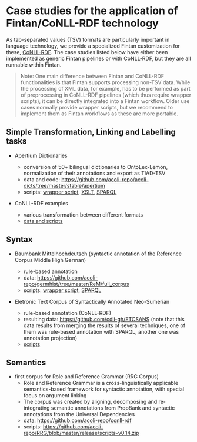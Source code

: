 # Case studies for the application of Fintan/CoNLL-RDF technology

As tab-separated values (TSV) formats are particularly important in language technology, we provide a specialized Fintan customization for these, [CoNLL-RDF](https://github.com/acoli-repo/conll-rdf).
The case studies listed below have either been implemented as generic Fintan pipelines or with CoNLL-RDF, but they are all runnable within Fintan.

> Note: One main difference between Fintan and CoNLL-RDF functionalities is that Fintan supports processing non-TSV data. 
> While the processing of XML data, for example, has to be performed as part of preprocessing in CoNLL-RDF pipelines (which thus require wrapper scripts), 
it can be directly integrated into a Fintan workflow. Older use cases normally provide wrapper scripts, but we recommend to implement 
them as Fintan workflows as these are more portable.

## Simple Transformation, Linking and Labelling tasks

- Apertium Dictionaries
  - conversion of 50+ bilingual dictionaries to OntoLex-Lemon, normalization of their annotations and export as TIAD-TSV
  - data and code: https://github.com/acoli-repo/acoli-dicts/tree/master/stable/apertium
  - scripts: [wrapper script](https://github.com/acoli-repo/acoli-dicts/blob/master/stable/apertium/build.sh), [XSLT](https://github.com/acoli-repo/acoli-dicts/blob/master/stable/apertium/dix2trans-ttl.xsl), [SPARQL](https://github.com/acoli-repo/acoli-dicts/blob/master/stable/apertium/ontolex2tsv.sparql)

- CoNLL-RDF examples
  - various transformation between different formats
  - [data and scripts](https://github.com/acoli-repo/conll-rdf/tree/master/examples)

## Syntax

- Baumbank Mittelhochdeutsch (syntactic annotation of the Reference Corpus Middle High German)
  - rule-based annotation
  - data: https://github.com/acoli-repo/germhist/tree/master/ReM/full_corpus
  - scripts: [wrapper script](https://github.com/acoli-repo/germhist/blob/master/ReM/Makefile), [SPARQL](https://github.com/acoli-repo/germhist/tree/master/ReM/res/sparql)
  
- Eletronic Text Corpus of Syntactically Annotated Neo-Sumerian
  - rule-based annotation (CoNLL-RDF)
  - resulting data: https://github.com/cdli-gh/ETCSANS
    (note that this data results from merging the results of several techniques, one of them was rule-based annotation with SPARQL, another one was annotation projection)
  - [scripts](https://github.com/cdli-gh/mtaac_syntax_pipeline)

## Semantics

- first corpus for Role and Reference Grammar (RRG Corpus)
  - Role and Reference Grammar is a cross-linguistically applicable semantics-based framework for syntactic annotation, with special focus on argument linking 
  - The corpus was created by aligning, decomposing and re-integrating semantic annotations from PropBank and syntactic annotations from the Universal Dependencies  
  - data: https://github.com/acoli-repo/conll-rdf
  - scripts: https://github.com/acoli-repo/RRG/blob/master/release/scripts-v0.14.zip
